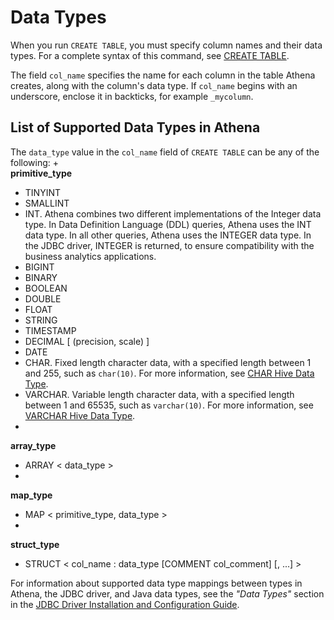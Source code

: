 # Data Types<a name="data-types"></a>

When you run `CREATE TABLE`, you must specify column names and their data types\. For a complete syntax of this command, see [CREATE TABLE](create-table.md)\.

The field `col_name` specifies the name for each column in the table Athena creates, along with the column's data type\. If `col_name` begins with an underscore, enclose it in backticks, for example ``_mycolumn``\.

## List of Supported Data Types in Athena<a name="list-of-supported-data-types-in-ate"></a>

The `data_type` value in the `col_name` field of `CREATE TABLE` can be any of the following:
+   
**primitive\_type**  
  + TINYINT
  + SMALLINT
  + INT\. Athena combines two different implementations of the Integer data type\. In Data Definition Language \(DDL\) queries, Athena uses the INT data type\. In all other queries, Athena uses the INTEGER data type\. In the JDBC driver, INTEGER is returned, to ensure compatibility with the business analytics applications\.
  + BIGINT
  + BINARY
  + BOOLEAN
  + DOUBLE
  + FLOAT
  + STRING
  + TIMESTAMP
  + DECIMAL \[ \(precision, scale\) \]
  + DATE
  + CHAR\. Fixed length character data, with a specified length between 1 and 255, such as `char(10)`\. For more information, see [CHAR Hive Data Type](https://cwiki.apache.org/confluence/display/Hive/LanguageManual+Types#LanguageManualTypes-char)\.
  + VARCHAR\. Variable length character data, with a specified length between 1 and 65535, such as `varchar(10)`\. For more information, see [VARCHAR Hive Data Type](https://cwiki.apache.org/confluence/display/Hive/LanguageManual+Types#LanguageManualTypes-varchar)\. 
+   
**array\_type**  
  + ARRAY < data\_type >
+   
**map\_type**  
  + MAP < primitive\_type, data\_type >
+   
**struct\_type**  
  + STRUCT < col\_name : data\_type \[COMMENT col\_comment\] \[, \.\.\.\] >

For information about supported data type mappings between types in Athena, the JDBC driver, and Java data types, see the *"Data Types"* section in the [JDBC Driver Installation and Configuration Guide](https://s3.amazonaws.com/athena-downloads/drivers/JDBC/SimbaAthenaJDBC_2.0.2/docs/Simba+Athena+JDBC+Driver+Install+and+Configuration+Guide.pdf)\. 